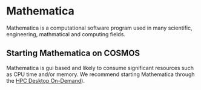 # Mathematica
Mathematica is a computational software program used in many scientific, engineering, mathmatical and computing fields.

## Starting Mathematica on COSMOS
Mathematica is gui based and likely to consume significant resources such as CPU time and/or memory.  We recommend starting Mathematica through the [HPC Desktop On-Demand](../../getting_s/lunarc-hpc-desktop-on-demand/)).
